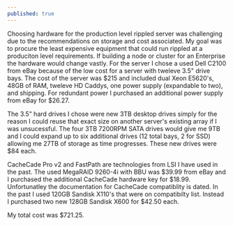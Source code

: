 ```yaml
---
published: true
---
```

Choosing hardware for the production level rippled server was challenging due to the recommendations on storage and cost associated.  My goal was to procure the least expensive equipment that could run rippled at a produciton level requirements.  If building a node or cluster for an Enterprise the hardware would change vastly.  For the server I chose a used Dell C2100 from eBay because of the low cost for a server with tweleve 3.5" drive bays.  The cost of the server was $215 and included dual Xeon E5620's, 48GB of RAM, tweleve HD Caddys, one power supply (expandable to two), and shipping.  For redundant power I purchased an additional power supply from eBay for $26.27.

The 3.5" hard drives I chose were new 3TB desktop drives simply for the reason I could reuse that exact size on another server's existing array if I was unsucessful.  The four 3TB 7200RPM SATA drives would give me 9TB and I could expand up to six additional drives (12 total bays, 2 for SSD) allowing me 27TB of storage as time progresses.  These new drives were $84 each.

CacheCade Pro v2 and FastPath are technologies from LSI I have used in the past.  The used MegaRAID 9260-4i with BBU was $39.99 from eBay and I purchased the additional CacheCade hardware key for $18.99.  Unfortunatley the documentation for CacheCade compatiblity is dated.  In the past I used 120GB Sandisk X110's that were on compatibilty list.  Instead I purchased two new 128GB Sandisk X600 for $42.50 each.

My total cost was $721.25.
